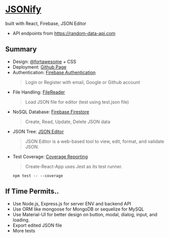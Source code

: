 # [JSONify](https://indiu6.github.io/json-editor-react/#/)

built with React, Firebase, JSON Editor
 - API endpoints from https://random-data-api.com

## Summary

- Design: [@fortawesome](https://www.npmjs.com/package/@fortawesome/fontawesome-free) + CSS
- Deployment: [Github Page](https://pages.github.com/)
- Authentication: [Firebase Authentication](https://firebase.google.com/docs/auth)
  > Login or Register with email, Google or Github account
- File Handling: [FileReader](https://developer.mozilla.org/en/docs/Web/API/FileReader)
  > Load JSON file for editor (test using test.json file)
- NoSQL Database: [Firebase Firestore](https://firebase.google.com/docs/firestore)
  > Create, Read, Update, Delete JSON data
- JSON Tree: [JSON Editor](https://github.com/josdejong/jsoneditor)
  > JSON Editor is a web-based tool to view, edit, format, and validate JSON.
- Test Coverage: [Coverage Reporting](https://create-react-app.dev/docs/running-tests/#coverage-reporting)
  > Create-React-App uses Jest as its test runner.
  ```
  npm test -- --coverage
  ```

## If Time Permits..

- Use Node.js, Express.js for server ENV and backend API
- Use ORM like mongoose for MongoDB or sequelize for MySQL
- Use Material-UI for better design on button, modal, dialog, input, and loading.
- Export edited JSON file
- More tests